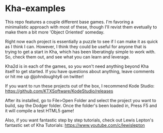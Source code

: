 # Kha-examples

This repo features a couple different base games. I'm favoring a minimalistic approach with most of these, though I'll revist them evetually to make them a bit more 'Object Oriented' someday. 

Right now each project is essentially a puzzle to see if I can make it as quick as I think I can. However, I think they could be useful for anyone that is trying to get a start in Kha, which has been liberatingly simple to work with. So, check them out, and see what you can learn and leverage.

Kha2d is in each of the games, so you won't need anything beyond Kha itself to get started. If you have questions about anything, leave comments or hit me up @johndoughty6 on twitter!

If you want to run these projects out of the box, I recommend Kode Studio: https://github.com/KTXSoftware/KodeStudio/releases

After its installed, go to File>Open Folder and select the project you want to build, say the Dodger folder. Once the folder's been loaded in, Press F5 and it will compile a test HTML5 game!

Also, if you want fantastic step by step tutorials, check out Lewis Lepton's fantastic set of Kha Tutorials: https://www.youtube.com/c/lewislepton
